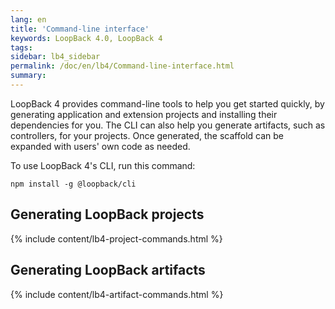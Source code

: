 ```yaml
---
lang: en
title: 'Command-line interface'
keywords: LoopBack 4.0, LoopBack 4
tags:
sidebar: lb4_sidebar
permalink: /doc/en/lb4/Command-line-interface.html
summary:
---
```


LoopBack 4 provides command-line tools to help you get started quickly, by generating application and extension projects and installing their dependencies for you.
The CLI can also help you generate artifacts, such as controllers, for your projects.
Once generated, the scaffold can be expanded with users' own code as needed.

To use LoopBack 4's CLI, run this command:

```
npm install -g @loopback/cli
```

## Generating LoopBack projects

{% include content/lb4-project-commands.html %}

## Generating LoopBack artifacts

{% include content/lb4-artifact-commands.html %}
